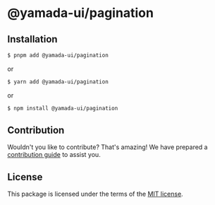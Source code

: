 # @yamada-ui/pagination

## Installation

```sh
$ pnpm add @yamada-ui/pagination
```

or

```sh
$ yarn add @yamada-ui/pagination
```

or

```sh
$ npm install @yamada-ui/pagination
```

## Contribution

Wouldn't you like to contribute? That's amazing! We have prepared a [contribution guide](https://github.com/hirotomoyamada/yamada-ui/blob/main/CONTRIBUTING.md) to assist you.

## License

This package is licensed under the terms of the
[MIT license](https://github.com/hirotomoyamada/yamada-ui/blob/main/LICENSE).
